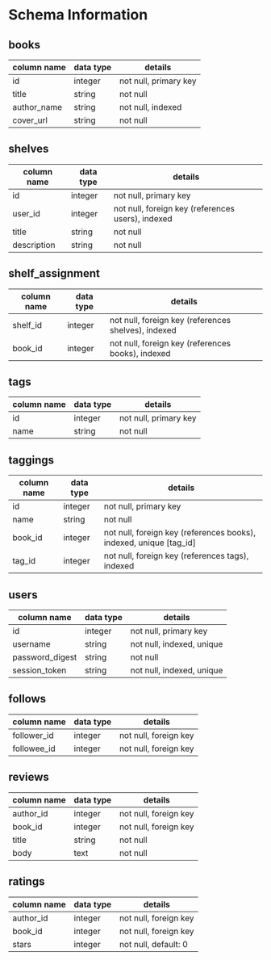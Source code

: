 # Schema Information

## books
column name    | data type | details
---------------|-----------|-----------------------
id             | integer   | not null, primary key
title          | string    | not null
author_name    | string    | not null, indexed
cover_url      | string    | not null

## shelves
column name | data type | details
------------|-----------|-----------------------
id          | integer   | not null, primary key
user_id     | integer   | not null, foreign key (references users), indexed
title       | string    | not null
description | string    | not null

## shelf_assignment
column name | data type | details
------------|-----------|-----------------------
shelf_id    | integer   | not null, foreign key (references shelves), indexed
book_id     | integer   | not null, foreign key (references books), indexed

## tags
column name | data type | details
------------|-----------|-----------------------
id          | integer   | not null, primary key
name        | string    | not null

## taggings
column name | data type | details
------------|-----------|-----------------------
id          | integer   | not null, primary key
name        | string    | not null
book_id     | integer   | not null, foreign key (references books), indexed, unique [tag_id]
tag_id      | integer   | not null, foreign key (references tags), indexed

## users
column name     | data type | details
----------------|-----------|-----------------------
id              | integer   | not null, primary key
username        | string    | not null, indexed, unique
password_digest | string    | not null
session_token   | string    | not null, indexed, unique

## follows
column name | data type | details
------------|-----------|--------------------
follower_id | integer   | not null, foreign key
followee_id | integer   | not null, foreign key

## reviews
column name | data type | details
------------|-----------|--------------------
author_id   | integer   | not null, foreign key
book_id     | integer   | not null, foreign key
title       | string    | not null
body        | text      | not null

## ratings
column name | data type | details
------------|-----------|--------------------
author_id   | integer   | not null, foreign key
book_id     | integer   | not null, foreign key
stars       | integer   | not null, default: 0
